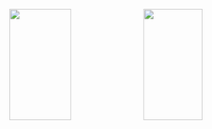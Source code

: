 <p>
<img src="https://github-readme-stats.vercel.app/api?username=rpeng666&count_private=true&show_icons=true&theme=blueberry" width=47% height="200px"/>
<img src="https://github-readme-stats.vercel.app/api/top-langs/?username=rpeng666&show_icons=true&layout=compact&cache_seconds=1800&langs_count=8&theme=blueberry&count_private=true&show_icons=true" width=46% height="200px"/>
</p>
